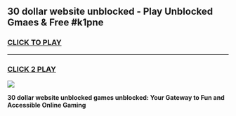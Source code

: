 
## 30 dollar website unblocked - Play Unblocked Gmaes & Free #k1pne
<h3>
<a href="https://news.freeplayer.one?title=30_dollar_website_unblocked&ref=26F">CLICK TO PLAY</a></h3>
<hr>

<h3>
<a href="https://news.freeplayer.one?title=30_dollar_website_unblocked&ref=26F">CLICK 2 PLAY</a>
  
</h3>

<a href="https://news.freeplayer.one?title=30_dollar_website_unblocked&ref=26F/"><img src="https://clearcache.store/games.png"></a>


**30 dollar website unblocked games unblocked: Your Gateway to Fun and Accessible Online Gaming**
